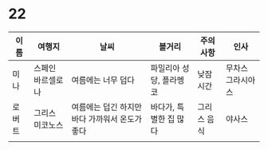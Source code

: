 # 22

| 이름  | 여행지       | 날씨                         | 볼거리           | 주의 사항  | 인사        |
| --- | --------- | -------------------------- | ------------- | ------ | --------- |
| 미나  | 스페인 바르셀로나 | 여름에는 너무 덥다                 | 파밀리아 성당, 플라멩코 | 낮잠시간   | 무차스 그라시아스 |
| 로버트 | 그리스 미코노스  | 여름에는 덥긴 하지만 바다 가까워서 온도가 좋다 | 바다가, 특별한 집 많다 | 그리스 음식 | 야사스       |
|     |           |                            |               |        |           |